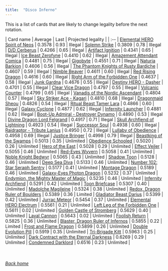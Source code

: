 ```yaml
---
title:  "Disco Inferno"
---
```


This is a list of cards that are likely to change legality before the next rotation.

| Card name | Average | Last | Projected legality |
| :-- |
[Elemental HERO Spirit of Neos](https://db.ygoprodeck.com/card/?search=Elemental%20HERO%20Spirit%20of%20Neos) | 0.3578 | 0.93 | Illegal |
[Solemn Strike](https://db.ygoprodeck.com/card/?search=Solemn%20Strike) | 0.3809 | 0.78 | Illegal |
[D/D Cerberus](https://db.ygoprodeck.com/card/?search=D/D%20Cerberus) | 0.4266 | 0.65 | Illegal |
[Artifact Ignition](https://db.ygoprodeck.com/card/?search=Artifact%20Ignition) | 0.4341 | 0.65 | Illegal |
[Ice Beast Zerofyne](https://db.ygoprodeck.com/card/?search=Ice%20Beast%20Zerofyne) | 0.4410 | 0.62 | Illegal |
[Amazement Attendant Comica](https://db.ygoprodeck.com/card/?search=Amazement%20Attendant%20Comica) | 0.4481 | 0.75 | Illegal |
[Gigobyte](https://db.ygoprodeck.com/card/?search=Gigobyte) | 0.4551 | 0.71 | Illegal |
[Naturia Barkion](https://db.ygoprodeck.com/card/?search=Naturia%20Barkion) | 0.4606 | 0.56 | Illegal |
[The Phantom Knights of Rusty Bardiche](https://db.ygoprodeck.com/card/?search=The%20Phantom%20Knights%20of%20Rusty%20Bardiche) | 0.4607 | 0.59 | Illegal |
[Nimble Beaver](https://db.ygoprodeck.com/card/?search=Nimble%20Beaver) | 0.4611 | 0.60 | Illegal |
[Red Rising Dragon](https://db.ygoprodeck.com/card/?search=Red%20Rising%20Dragon) | 0.4616 | 0.60 | Illegal |
[Right Arm of the Forbidden One](https://db.ygoprodeck.com/card/?search=Right%20Arm%20of%20the%20Forbidden%20One) | 0.4637 | 0.58 | Illegal |
[Junk Gardna](https://db.ygoprodeck.com/card/?search=Junk%20Gardna) | 0.4676 | 0.55 | Illegal |
[Destiny HERO - Dasher](https://db.ygoprodeck.com/card/?search=Destiny%20HERO%20-%20Dasher) | 0.4701 | 0.55 | Illegal |
[Clear Vice Dragon](https://db.ygoprodeck.com/card/?search=Clear%20Vice%20Dragon) | 0.4797 | 0.55 | Illegal |
[Volcanic Counter](https://db.ygoprodeck.com/card/?search=Volcanic%20Counter) | 0.4799 | 0.65 | Illegal |
[Vanadis of the Nordic Ascendant](https://db.ygoprodeck.com/card/?search=Vanadis%20of%20the%20Nordic%20Ascendant) | 0.4804 | 0.57 | Illegal |
[Sky Striker Ace - Kagari](https://db.ygoprodeck.com/card/?search=Sky%20Striker%20Ace%20-%20Kagari) | 0.4810 | 0.68 | Illegal |
[Dragonmaid Sheou](https://db.ygoprodeck.com/card/?search=Dragonmaid%20Sheou) | 0.4826 | 0.54 | Illegal |
[Ritual Beast Tamer Lara](https://db.ygoprodeck.com/card/?search=Ritual%20Beast%20Tamer%20Lara) | 0.4866 | 0.60 | Illegal |
[Galaxy Cyclone](https://db.ygoprodeck.com/card/?search=Galaxy%20Cyclone) | 0.4877 | 0.62 | Illegal |
[Infernity Launcher](https://db.ygoprodeck.com/card/?search=Infernity%20Launcher) | 0.4881 | 0.62 | Illegal |
[Boot-Up Admiral - Destroyer Dynamo](https://db.ygoprodeck.com/card/?search=Boot-Up%20Admiral%20-%20Destroyer%20Dynamo) | 0.4890 | 0.53 | Illegal |
[Divine Dragon Lord Felgrand](https://db.ygoprodeck.com/card/?search=Divine%20Dragon%20Lord%20Felgrand) | 0.4917 | 0.71 | Illegal |
[Skull Archfiend of Lightning](https://db.ygoprodeck.com/card/?search=Skull%20Archfiend%20of%20Lightning) | 0.4923 | 0.54 | Illegal |
[Successor Soul](https://db.ygoprodeck.com/card/?search=Successor%20Soul) | 0.4938 | 0.60 | Illegal |
[Raidraptor - Tribute Lanius](https://db.ygoprodeck.com/card/?search=Raidraptor%20-%20Tribute%20Lanius) | 0.4950 | 0.72 | Illegal |
[Lullaby of Obedience](https://db.ygoprodeck.com/card/?search=Lullaby%20of%20Obedience) | 0.4958 | 0.69 | Illegal |
[Justice Bringer](https://db.ygoprodeck.com/card/?search=Justice%20Bringer) | 0.4998 | 0.79 | Illegal |
[Beastking of the Swamps](https://db.ygoprodeck.com/card/?search=Beastking%20of%20the%20Swamps) | 0.5013 | 0.35 | Unlimited |
[Obedience Schooled](https://db.ygoprodeck.com/card/?search=Obedience%20Schooled) | 0.5020 | 0.26 | Unlimited |
[Hero of the East](https://db.ygoprodeck.com/card/?search=Hero%20of%20the%20East) | 0.5028 | 0.29 | Unlimited |
[Effect Veiler](https://db.ygoprodeck.com/card/?search=Effect%20Veiler) | 0.5055 | 0.46 | Unlimited |
[Red-Eyes Wyvern](https://db.ygoprodeck.com/card/?search=Red-Eyes%20Wyvern) | 0.5058 | 0.41 | Unlimited |
[Noble Knight Bedwyr](https://db.ygoprodeck.com/card/?search=Noble%20Knight%20Bedwyr) | 0.5065 | 0.43 | Unlimited |
[Shadow Toon](https://db.ygoprodeck.com/card/?search=Shadow%20Toon) | 0.5128 | 0.46 | Unlimited |
[Deep Sea Diva](https://db.ygoprodeck.com/card/?search=Deep%20Sea%20Diva) | 0.5133 | 0.46 | Unlimited |
[Number 102: Star Seraph Sentry](https://db.ygoprodeck.com/card/?search=Number%20102:%20Star%20Seraph%20Sentry) | 0.5177 | 0.41 | Unlimited |
[Montage Dragon](https://db.ygoprodeck.com/card/?search=Montage%20Dragon) | 0.5189 | 0.46 | Unlimited |
[Galaxy-Eyes Photon Dragon](https://db.ygoprodeck.com/card/?search=Galaxy-Eyes%20Photon%20Dragon) | 0.5232 | 0.37 | Unlimited |
[Endymion, the Mighty Master of Magic](https://db.ygoprodeck.com/card/?search=Endymion,%20the%20Mighty%20Master%20of%20Magic) | 0.5235 | 0.46 | Unlimited |
[Infernity Archfiend](https://db.ygoprodeck.com/card/?search=Infernity%20Archfiend) | 0.5291 | 0.42 | Unlimited |
[Toon Briefcase](https://db.ygoprodeck.com/card/?search=Toon%20Briefcase) | 0.5307 | 0.40 | Unlimited |
[Madolche Magileine](https://db.ygoprodeck.com/card/?search=Madolche%20Magileine) | 0.5324 | 0.38 | Unlimited |
[Redox, Dragon Ruler of Boulders](https://db.ygoprodeck.com/card/?search=Redox,%20Dragon%20Ruler%20of%20Boulders) | 0.5389 | 0.36 | Limited |
[Gladiator Beast Darius](https://db.ygoprodeck.com/card/?search=Gladiator%20Beast%20Darius) | 0.5399 | 0.42 | Unlimited |
[Jurrac Meteor](https://db.ygoprodeck.com/card/?search=Jurrac%20Meteor) | 0.5454 | 0.37 | Unlimited |
[Elemental HERO Electrum](https://db.ygoprodeck.com/card/?search=Elemental%20HERO%20Electrum) | 0.5561 | 0.21 | Unlimited |
[Left Leg of the Forbidden One](https://db.ygoprodeck.com/card/?search=Left%20Leg%20of%20the%20Forbidden%20One) | 0.5611 | 0.02 | Unlimited |
[Golden Castle of Stromberg](https://db.ygoprodeck.com/card/?search=Golden%20Castle%20of%20Stromberg) | 0.5629 | 0.40 | Unlimited |
[Laval Cannon](https://db.ygoprodeck.com/card/?search=Laval%20Cannon) | 0.5643 | 0.02 | Unlimited |
[Foolish Return](https://db.ygoprodeck.com/card/?search=Foolish%20Return) | 0.5825 | 0.36 | Unlimited |
[Blaster, Dragon Ruler of Infernos](https://db.ygoprodeck.com/card/?search=Blaster,%20Dragon%20Ruler%20of%20Infernos) | 0.5855 | 0.22 | Limited |
[Frost and Flame Dragon](https://db.ygoprodeck.com/card/?search=Frost%20and%20Flame%20Dragon) | 0.5899 | 0.26 | Unlimited |
[Double Evolution Pill](https://db.ygoprodeck.com/card/?search=Double%20Evolution%20Pill) | 0.5919 | 0.35 | Unlimited |
[Tri-Brigade Kitt](https://db.ygoprodeck.com/card/?search=Tri-Brigade%20Kitt) | 0.5963 | 0.25 | Unlimited |
[Dark Contract with the Eternal Darkness](https://db.ygoprodeck.com/card/?search=Dark%20Contract%20with%20the%20Eternal%20Darkness) | 0.6269 | 0.29 | Unlimited |
[Condemned Darklord](https://db.ygoprodeck.com/card/?search=Condemned%20Darklord) | 0.6516 | 0.23 | Unlimited |

<br>

###### [Back home](index)